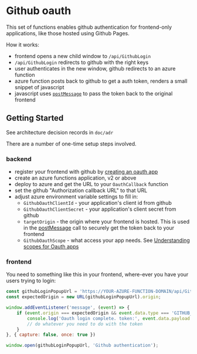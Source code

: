 # Github oauth

This set of functions enables github authentication for frontend-only
applications, like those hosted using Github Pages.

How it works:

* frontend opens a new child window to `/api/GithubLogin`
* `/api/GithubLogin` redirects to github with the right keys
* user authenticates in the new window, github redirects to an azure function
* azure function posts back to github to get a auth token, renders a small snippet of javascript
* javascript uses [`postMessage`][1] to pass the token back to the original frontend

## Getting Started

See architecture decision records in `doc/adr`

There are a number of one-time setup steps involved.

### backend

* register your frontend with github by [creating an oauth app][2]
* create an azure functions application, v2 or above
* deploy to azure and get the URL to your `OauthCallback` function
* set the github "Authorization callback URL" to that URL
* adjust azure environment variable settings to fill in:
  * `GithubOauthClientId` - your application's client id from github
  * `GithubOauthClientSecret` - your application's client secret from github
  * `targetOrigin` - the origin where your frontend is hosted. This is used in
    the [postMessage][1] call to securely get the token back to your frontend
  * `GithubOauthScope` - what access your app needs. See [Understanding scopes
    for Oauth apps][3]

[1]: https://developer.mozilla.org/en-US/docs/Web/API/Window/postMessage
[2]: https://developer.github.com/apps/building-oauth-apps/creating-an-oauth-app/
[3]: https://developer.github.com/apps/building-oauth-apps/understanding-scopes-for-oauth-apps/

### frontend

You need to something like this in your frontend, where-ever you have your users trying
to login:

```javascript
const githubLoginPopupUrl = 'https://YOUR-AZURE-FUNCTION-DOMAIN/api/GithubLogin'
const expectedOrigin = new URL(githubLoginPopupUrl).origin;

window.addEventListener('message', (event) => {
    if (event.origin === expectedOrigin && event.data.type === 'GITHUB_LOGIN_COMPLETE') {
        console.log('Oauth login complete. token:', event.data.payload.token);
        // do whatever you need to do with the token
    }
}, { capture: false, once: true })

window.open(githubLoginPopupUrl, 'Github authentication');
```
